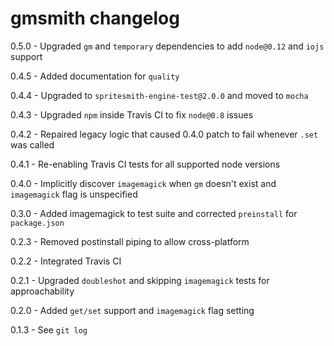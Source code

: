 # gmsmith changelog
0.5.0 - Upgraded `gm` and `temporary` dependencies to add `node@0.12` and `iojs` support

0.4.5 - Added documentation for `quality`

0.4.4 - Upgraded to `spritesmith-engine-test@2.0.0` and moved to `mocha`

0.4.3 - Upgraded `npm` inside Travis CI to fix `node@0.8` issues

0.4.2 - Repaired legacy logic that caused 0.4.0 patch to fail whenever `.set` was called

0.4.1 - Re-enabling Travis CI tests for all supported node versions

0.4.0 - Implicitly discover `imagemagick` when `gm` doesn't exist and `imagemagick` flag is unspecified

0.3.0 - Added imagemagick to test suite and corrected `preinstall` for `package.json`

0.2.3 - Removed postinstall piping to allow cross-platform

0.2.2 - Integrated Travis CI

0.2.1 - Upgraded `doubleshot` and skipping `imagemagick` tests for approachability

0.2.0 - Added `get/set` support and `imagemagick` flag setting

0.1.3 - See `git log`
